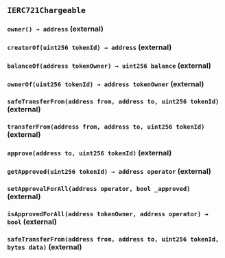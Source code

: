 ## `IERC721Chargeable`






### `owner() → address` (external)





### `creatorOf(uint256 tokenId) → address` (external)





### `balanceOf(address tokenOwner) → uint256 balance` (external)





### `ownerOf(uint256 tokenId) → address tokenOwner` (external)





### `safeTransferFrom(address from, address to, uint256 tokenId)` (external)





### `transferFrom(address from, address to, uint256 tokenId)` (external)





### `approve(address to, uint256 tokenId)` (external)





### `getApproved(uint256 tokenId) → address operator` (external)





### `setApprovalForAll(address operator, bool _approved)` (external)





### `isApprovedForAll(address tokenOwner, address operator) → bool` (external)





### `safeTransferFrom(address from, address to, uint256 tokenId, bytes data)` (external)






